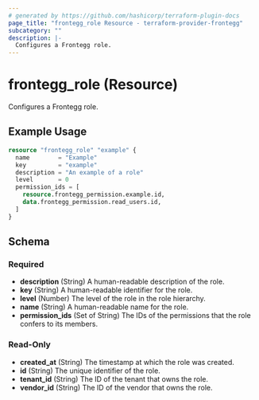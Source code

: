 ```yaml
---
# generated by https://github.com/hashicorp/terraform-plugin-docs
page_title: "frontegg_role Resource - terraform-provider-frontegg"
subcategory: ""
description: |-
  Configures a Frontegg role.
---
```


# frontegg_role (Resource)

Configures a Frontegg role.

## Example Usage

```terraform
resource "frontegg_role" "example" {
  name        = "Example"
  key         = "example"
  description = "An example of a role"
  level       = 0
  permission_ids = [
    resource.frontegg_permission.example.id,
    data.frontegg_permission.read_users.id,
  ]
}
```

<!-- schema generated by tfplugindocs -->
## Schema

### Required

- **description** (String) A human-readable description of the role.
- **key** (String) A human-readable identifier for the role.
- **level** (Number) The level of the role in the role hierarchy.
- **name** (String) A human-readable name for the role.
- **permission_ids** (Set of String) The IDs of the permissions that the role confers to its members.

### Read-Only

- **created_at** (String) The timestamp at which the role was created.
- **id** (String) The unique identifier of the role.
- **tenant_id** (String) The ID of the tenant that owns the role.
- **vendor_id** (String) The ID of the vendor that owns the role.


